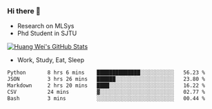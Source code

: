 ### Hi there 👋
- Research on MLSys
- Phd Student in SJTU
  
[![Huang Wei's GitHub Stats](https://github-readme-stats.vercel.app/api?username=huangwei021230&theme=tokyonight)](https://github.com/anuraghazra/github-readme-stats)

- Work, Study, Eat, Sleep


<!--START_SECTION:waka-->

```txt
Python       8 hrs 6 mins    ██████████████░░░░░░░░░░░   56.23 %
JSON         3 hrs 26 mins   ██████░░░░░░░░░░░░░░░░░░░   23.80 %
Markdown     2 hrs 20 mins   ████░░░░░░░░░░░░░░░░░░░░░   16.22 %
CSV          24 mins         ▓░░░░░░░░░░░░░░░░░░░░░░░░   02.77 %
Bash         3 mins          ░░░░░░░░░░░░░░░░░░░░░░░░░   00.44 %
```

<!--END_SECTION:waka-->
